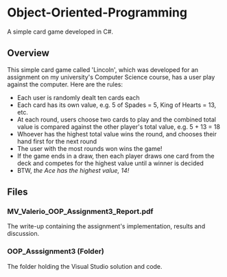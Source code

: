 # Object-Oriented-Programming
A simple card game developed in C#.

## Overview
This simple card game called 'Lincoln', which was developed for an assignment on my university's Computer Science course, has a user play against the computer. Here are the rules:
*  Each user is randomly dealt ten cards each
*  Each card has its own value, e.g. 5 of Spades  = 5, King of Hearts = 13, etc.
*  At each round, users choose two cards to play and the combined total value is compared against the other player's total value, e.g. 5 + 13 = 18
*  Whoever has the highest total value wins the round, and chooses their hand first for the next round
*  The user with the most rounds won wins the game!
*  If the game ends in a draw, then each player draws one card from the deck and competes for the highest value until a winner is decided
*  BTW, *the Ace has the highest value, 14!*

## Files

### MV_Valerio_OOP_Assignment3_Report.pdf
The write-up containing the assignment's implementation, results and discussion.

### OOP_Asssignment3 (Folder)
The folder holding the Visual Studio solution and code.
